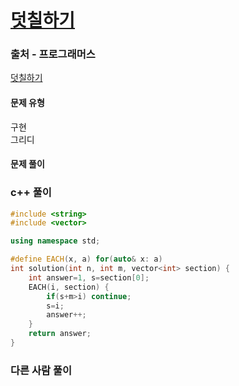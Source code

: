 # [덧칠하기](https://school.programmers.co.kr/learn/courses/30/lessons/161989)

### 출처 - 프로그래머스
[덧칠하기](https://school.programmers.co.kr/learn/courses/30/lessons/161989)

#### 문제 유형
구현  
그리디

#### 문제 풀이

### c++ 풀이
```c++
#include <string>
#include <vector>

using namespace std;

#define EACH(x, a) for(auto& x: a)
int solution(int n, int m, vector<int> section) {
    int answer=1, s=section[0];
    EACH(i, section) {
        if(s+m>i) continue;
        s=i;
        answer++;
    }
    return answer;
}
```

### 다른 사람 풀이
```c++

```